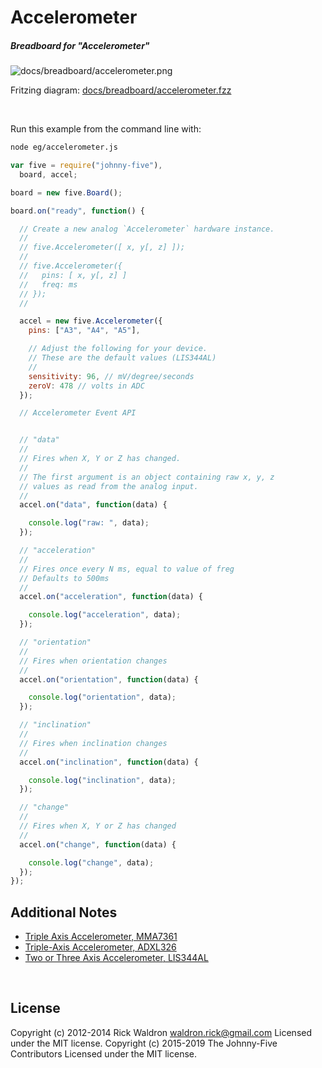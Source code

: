 <!--remove-start-->

# Accelerometer

<!--remove-end-->






##### Breadboard for "Accelerometer"



![docs/breadboard/accelerometer.png](breadboard/accelerometer.png)<br>

Fritzing diagram: [docs/breadboard/accelerometer.fzz](breadboard/accelerometer.fzz)

&nbsp;




Run this example from the command line with:
```bash
node eg/accelerometer.js
```


```javascript
var five = require("johnny-five"),
  board, accel;

board = new five.Board();

board.on("ready", function() {

  // Create a new analog `Accelerometer` hardware instance.
  //
  // five.Accelerometer([ x, y[, z] ]);
  //
  // five.Accelerometer({
  //   pins: [ x, y[, z] ]
  //   freq: ms
  // });
  //

  accel = new five.Accelerometer({
    pins: ["A3", "A4", "A5"],

    // Adjust the following for your device.
    // These are the default values (LIS344AL)
    //
    sensitivity: 96, // mV/degree/seconds
    zeroV: 478 // volts in ADC
  });

  // Accelerometer Event API


  // "data"
  //
  // Fires when X, Y or Z has changed.
  //
  // The first argument is an object containing raw x, y, z
  // values as read from the analog input.
  //
  accel.on("data", function(data) {

    console.log("raw: ", data);
  });

  // "acceleration"
  //
  // Fires once every N ms, equal to value of freg
  // Defaults to 500ms
  //
  accel.on("acceleration", function(data) {

    console.log("acceleration", data);
  });

  // "orientation"
  //
  // Fires when orientation changes
  //
  accel.on("orientation", function(data) {

    console.log("orientation", data);
  });

  // "inclination"
  //
  // Fires when inclination changes
  //
  accel.on("inclination", function(data) {

    console.log("inclination", data);
  });

  // "change"
  //
  // Fires when X, Y or Z has changed
  //
  accel.on("change", function(data) {

    console.log("change", data);
  });
});


```








## Additional Notes
- [Triple Axis Accelerometer, MMA7361](https://www.sparkfun.com/products/9652)
- [Triple-Axis Accelerometer, ADXL326](http://www.adafruit.com/products/1018)
- [Two or Three Axis Accelerometer, LIS344AL](http://www.st.ewi.tudelft.nl/~gemund/Courses/In4073/Resources/LIS344AL.pdf)

&nbsp;

<!--remove-start-->

## License
Copyright (c) 2012-2014 Rick Waldron <waldron.rick@gmail.com>
Licensed under the MIT license.
Copyright (c) 2015-2019 The Johnny-Five Contributors
Licensed under the MIT license.

<!--remove-end-->
